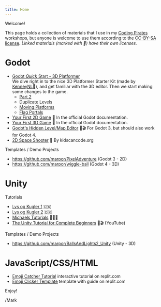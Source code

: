 ```yaml
---
title: Home
---
```

Welcome!

This page holds a collection of materials that I use in my [Coding Pirates](https://codingpirates.dk/) workshops, but anyone is welcome to use them according to the [CC-BY-SA license](https://creativecommons.org/licenses/by-sa/4.0/). _Linked materials (marked with 🔗) have their own licenses._

# Godot

* [Godot _Quick_ Start - 3D Platformer](godot/quick_start_3d_platformer/index.md)  
  We dive right in to the nice 3D Platformer Starter Kit (made by [KenneyNL](https://github.com/KenneyNL/Starter-Kit-3D-Platformer)🔗), and get familiar with the 3D editor. Then we start making some changes to the game.  
  * [Part 2](godot/quick_start_3d_platformer_2.md)
  * [Duplicate Levels](godot/duplicate_levels.md)
  * [Moving Platforms](godot/moving_platforms.md)
  * [Flag Portals](godot/flag_portals.md)
* [Your First 2D Game](https://docs.godotengine.org/en/stable/getting_started/first_2d_game/index.html) 🔗 In the official Godot documentation.
* [Your First 3D Game](https://docs.godotengine.org/en/stable/getting_started/first_3d_game/index.html) 🔗 In the official Godot documentation.
* [Godot's Hidden Level/Map Editor](https://www.youtube.com/watch?v=BUjCtwLO0S8) 🔗🎬 For Godot 3, but should also work for Godot 4.
* [2D Space Shooter](https://kidscancode.org/godot_recipes/4.x/games/first_2d/index.html) 🔗 By kidscancode.org

Templates / Demo Projects

* https://github.com/marpor/PixelAdventure (Godot 3 - 2D)
* https://github.com/marpor/wiggle-ball (Godot 4 - 3D)

# Unity

Tutorials

* [Lys og Kugler 1](https://github.com/marpor/codingpirates/wiki/Lys-og-Kugler-1) 🇩🇰
* [Lys og Kugler 2](https://github.com/marpor/codingpirates/wiki/Lys-og-Kugler-2) 🇩🇰
* [Michaels Tutorials](https://github.com/mhfalken/unity) 🔗🇩🇰
* [The Unity Tutorial for Complete Beginners](https://www.youtube.com/watch?v=XtQMytORBmM) 🔗🎬 (YouTube)

Templates / Demo Projects

* https://github.com/marpor/BallsAndLights2_Unity (Unity - 3D)

# JavaScript/CSS/HTML

* [Emoji Catcher Tutorial](https://replit.com/@marpor/Emoji-Catcher-Tutorial) interactive tutorial on replit.com
* [Emoji Clicker Template](https://replit.com/@marpor/Emoji-Clicker) template with guide on replit.com

<!-- [Emoji Catcher Tutorial](emoji-catcher) -->

Enjoy!

/Mark
